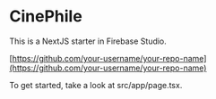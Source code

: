 # CinePhile

This is a NextJS starter in Firebase Studio.

[https://github.com/your-username/your-repo-name](https://github.com/your-username/your-repo-name)

To get started, take a look at src/app/page.tsx.
